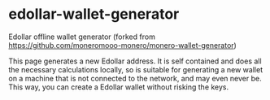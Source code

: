 # edollar-wallet-generator
Edollar offline wallet generator (forked from https://github.com/moneromooo-monero/monero-wallet-generator) 

This page generates a new Edollar address. It is self contained and does all the necessary calculations locally, so is suitable for generating a new wallet on a machine that is not connected to the network, and may even never be. This way, you can create a Edollar wallet without risking the keys. 


